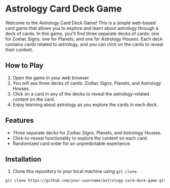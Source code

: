 # Astrology Card Deck Game

Welcome to the Astrology Card Deck Game! This is a simple web-based card game that allows you to explore and learn about astrology through a deck of cards. In this game, you'll find three separate decks of cards: one for Zodiac Signs, one for Planets, and one for Astrology Houses. Each deck contains cards related to astrology, and you can click on the cards to reveal their content.

## How to Play

1. Open the game in your web browser.
2. You will see three decks of cards: Zodiac Signs, Planets, and Astrology Houses.
3. Click on a card in any of the decks to reveal the astrology-related content on the card.
4. Enjoy learning about astrology as you explore the cards in each deck.

## Features

- Three separate decks for Zodiac Signs, Planets, and Astrology Houses.
- Click-to-reveal functionality to explore the content on each card.
- Randomized card order for an unpredictable experience.

## Installation

1. Clone this repository to your local machine using `git clone`.

```bash
git clone https://github.com/your-username/astrology-card-deck-game.git
